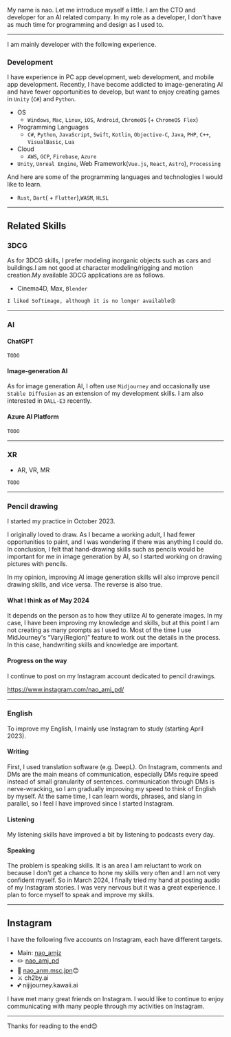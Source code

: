 My name is nao. Let me introduce myself a little. I am the CTO and developer for an AI related company.
In my role as a developer, I don't have as much time for programming and design as I used to.

---

I am mainly developer with the following experience. 

### Development
I have experience in PC app development, web development, and mobile app development. Recently, I have become addicted to image-generating AI and have fewer opportunities to develop, but want to enjoy creating games in `Unity` (`C#`) and `Python`.

- OS
  - `Windows`, `Mac`, `Linux`, `iOS`, `Android`, `ChromeOS` (+ `ChromeOS Flex`) 
- Programming Languages
  - `C#`, `Python`, `JavaScript`, `Swift`, `Kotlin`, `Objective-C`, `Java`, `PHP`, `C++`, `VisualBasic`, `Lua`
- Cloud
  - `AWS`, `GCP`, `Firebase`, `Azure`
- `Unity`, `Unreal Engine`, Web Framework(`Vue.js`, `React`, `Astro`), `Processing` 

And here are some of the programming languages and technologies I would like to learn.
- `Rust`, `Dart`( + `Flutter`),`WASM`, `HLSL`

---

## Related Skills

### 3DCG
As for 3DCG skills,  I prefer modeling inorganic objects such as cars and buildings.I am not good at character modeling/rigging and motion creation.My available 3DCG applications are as follows.

- Cinema4D, Max, `Blender`

```I liked Softimage, although it is no longer available😢```

---
### AI
#### ChatGPT
`TODO`

#### Image-generation AI
As for image generation AI, I often use `Midjourney` and occasionally use `Stable Diffusion` as an extension of my development skills. I am also interested in `DALL-E3` recently.

#### Azure AI Platform
`TODO`

---

### XR
- AR, VR, MR

`TODO`

---

### Pencil drawing
I started my practice in October 2023.

I originally loved to draw. As I became a working adult, I had fewer opportunities to paint, and I was wondering if there was anything I could do. In conclusion, I felt that hand-drawing skills such as pencils would be important for me in image generation by AI, so I started working on drawing pictures with pencils.

In my opinion, improving AI image generation skills will also improve pencil drawing skills, and vice versa. The reverse is also true.

#### What I think as of May 2024
It depends on the person as to how they utilize AI to generate images. In my case, I have been improving my knowledge and skills, but at this point I am not creating as many prompts as I used to.
Most of the time I use MidJourney's “Vary(Region)” feature to work out the details in the process. In this case, handwriting skills and knowledge are important.

#### Progress on the way
I continue to post on my Instagram account dedicated to pencil drawings.

https://www.instagram.com/nao_amj_pd/

---

### English
To improve my English, I mainly use Instagram to study (starting April 2023).

#### Writing
First, I used translation software (e.g. DeepL). On Instagram, comments and DMs are the main means of communication, especially DMs require speed instead of small granularity of sentences. communication through DMs is nerve-wracking, so I am gradually improving my speed to think of English by myself. At the same time, I can learn words, phrases, and slang in parallel, so I feel I have improved since I started Instagram.

#### Listening
My listening skills have improved a bit by listening to podcasts every day.

#### Speaking
The problem is speaking skills. It is an area I am reluctant to work on because I don't get a chance to hone my skills very often and I am not very confident myself.
So in March 2024, I finally tried my hand at posting audio of my Instagram stories. I was very nervous but it was a great experience. I plan to force myself to speak and improve my skills.

---


## Instagram
I have the following five accounts on Instagram, each have different targets.

- Main: [nao_amjz](https://www.instagram.com/nao_amjz/)
- ✏️ [nao_amj_pd](https://www.instagram.com/nao_amj_pd/)
- 🎵 [nao_anm.msc.jpn](https://www.instagram.com/nao_anm.msc.jpn/)😊
- ⚔️ ch2by.ai
- 💕 nijijourney.kawaii.ai

 I have met many great friends on Instagram. I would like to continue to enjoy communicating with many people through my activities on Instagram.

 ---

Thanks for reading to the end😊
